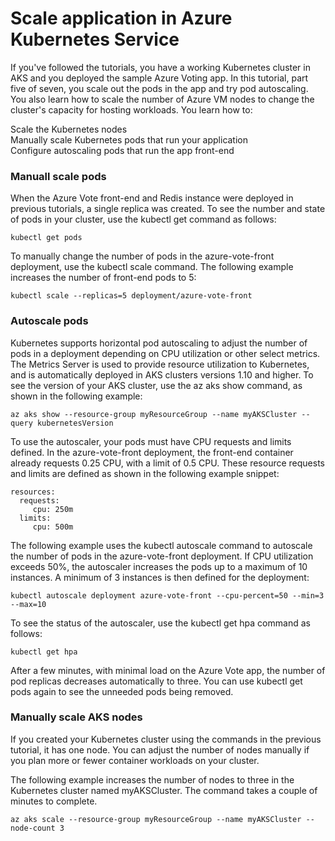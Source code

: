 # Scale application in Azure Kubernetes Service
If you've followed the tutorials, you have a working Kubernetes cluster in AKS and you deployed the sample Azure Voting app. In this tutorial, part five of seven, you scale out the pods in the app and try pod autoscaling. You also learn how to scale the number of Azure VM nodes to change the cluster's capacity for hosting workloads. You learn how to:  

Scale the Kubernetes nodes  
Manually scale Kubernetes pods that run your application  
Configure autoscaling pods that run the app front-end  
### Manuall scale pods
When the Azure Vote front-end and Redis instance were deployed in previous tutorials, a single replica was created. To see the number and state of pods in your cluster, use the kubectl get command as follows:  
```
kubectl get pods
```
To manually change the number of pods in the azure-vote-front deployment, use the kubectl scale command. The following example increases the number of front-end pods to 5:  
```
kubectl scale --replicas=5 deployment/azure-vote-front
```
### Autoscale pods
Kubernetes supports horizontal pod autoscaling to adjust the number of pods in a deployment depending on CPU utilization or other select metrics. The Metrics Server is used to provide resource utilization to Kubernetes, and is automatically deployed in AKS clusters versions 1.10 and higher. To see the version of your AKS cluster, use the az aks show command, as shown in the following example:  
```
az aks show --resource-group myResourceGroup --name myAKSCluster --query kubernetesVersion
```
To use the autoscaler, your pods must have CPU requests and limits defined. In the azure-vote-front deployment, the front-end container already requests 0.25 CPU, with a limit of 0.5 CPU. These resource requests and limits are defined as shown in the following example snippet:  
```
resources:
  requests:
     cpu: 250m
  limits:
     cpu: 500m
```
The following example uses the kubectl autoscale command to autoscale the number of pods in the azure-vote-front deployment. If CPU utilization exceeds 50%, the autoscaler increases the pods up to a maximum of 10 instances. A minimum of 3 instances is then defined for the deployment:  
```
kubectl autoscale deployment azure-vote-front --cpu-percent=50 --min=3 --max=10
```
To see the status of the autoscaler, use the kubectl get hpa command as follows:  
```
kubectl get hpa
```
After a few minutes, with minimal load on the Azure Vote app, the number of pod replicas decreases automatically to three. You can use kubectl get pods again to see the unneeded pods being removed.  
### Manually scale AKS nodes
If you created your Kubernetes cluster using the commands in the previous tutorial, it has one node. You can adjust the number of nodes manually if you plan more or fewer container workloads on your cluster.

The following example increases the number of nodes to three in the Kubernetes cluster named myAKSCluster. The command takes a couple of minutes to complete.  
```
az aks scale --resource-group myResourceGroup --name myAKSCluster --node-count 3
```
